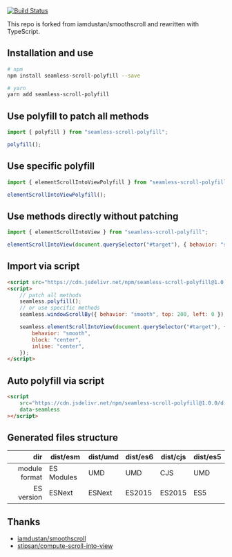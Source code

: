 [![Build Status](https://travis-ci.org/magic-akari/seamless-scroll-polyfill.svg?branch=master)](https://travis-ci.org/magic-akari/seamless-scroll-polyfill)

This repo is forked from iamdustan/smoothscroll and rewritten with TypeScript.

## Installation and use

```sh
# npm
npm install seamless-scroll-polyfill --save

# yarn
yarn add seamless-scroll-polyfill
```

## Use polyfill to patch all methods

```js
import { polyfill } from "seamless-scroll-polyfill";

polyfill();
```

## Use specific polyfill

```js
import { elementScrollIntoViewPolyfill } from "seamless-scroll-polyfill";

elementScrollIntoViewPolyfill();
```

## Use methods directly without patching

```js
import { elementScrollIntoView } from "seamless-scroll-polyfill";

elementScrollIntoView(document.querySelector("#target"), { behavior: "smooth", block: "center", inline: "center" });
```

## Import via script

```html
<script src="https://cdn.jsdelivr.net/npm/seamless-scroll-polyfill@1.0.0/dist/es5/seamless.js"></script>
<script>
    // patch all methods
    seamless.polyfill();
    // or use specific methods
    seamless.windowScrollBy({ behavior: "smooth", top: 200, left: 0 });

    seamless.elementScrollIntoView(document.querySelector("#target"), {
        behavior: "smooth",
        block: "center",
        inline: "center",
    });
</script>
```

## Auto polyfill via script

```html
<script
    src="https://cdn.jsdelivr.net/npm/seamless-scroll-polyfill@1.0.0/dist/es5/seamless.auto-polyfill.min.js"
    data-seamless
></script>
```

## Generated files structure

|           dir | dist/esm   | dist/umd | dist/es6 | dist/cjs | dist/es5 |
| ------------: | ---------- | -------- | -------- | -------- | -------- |
| module format | ES Modules | UMD      | UMD      | CJS      | UMD      |
|    ES version | ESNext     | ESNext   | ES2015   | ES2015   | ES5      |

## Thanks

-   [iamdustan/smoothscroll](https://github.com/iamdustan/smoothscroll)
-   [stipsan/compute-scroll-into-view](https://github.com/stipsan/compute-scroll-into-view)
